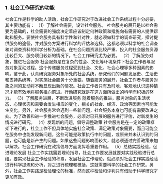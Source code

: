 ### 1. 社会工作研究的功能
社会工作是科学的助人活动，社会工作研究对于改进社会工作系统过程十分必要，
其主要功能有：
（1）了解社会需要，设计社会服务。
社会服务的展开是以社会需要为基础的，社会需要的强度决定着应该制定何种政策和措施向有需要的人提供帮助和服务。要使社会服务具有科学性和针对性，就必须做科学的调查研究，探讨提供服务的途径，并对服务方案进行科学的评估和选择。这都必须以科学的社会调查和对调查资料的科学分析为基础。在社会问题资源比较严重、投入的社会服务资源比较巨大、服务项目较新的情况下，社会工作研究尤为必要。
（2）了解服务对象，推进社会服务
社会服务是在复杂的性会、文化等环境条件下社会工作者与服务对象互动过程。这个传递服务过程受到社会、文化、社会心理等多种因素的影响。鉴于此，认真研究服务对象所处的社会系统，研究他们的问题发展史、生活史和支持系统等，对实施社会服务十分重要。随着服务的展开，社会工作者与服务对象之间的互动将不断显现出新的情况。社会工作者只有及时地、客观地认识这种情况才能有效地将服务推向前进。行动研究就是在这方面所做出的科学而积极的努力。
（3）了解服务进展，不断改进服务
随着服务的推进，服务对象的生活状态、心理状态和需要会发生相应的变化，相关的社会、经济、政治等因素也可能发生变化。另外，社会服务常会遇到一些新问题，社会服务本身也可能有需要改进之处。为了改善和进一步推进社会服务，必须对已开展的服务进行评估，对新发生的情况进行研究。
（4）发现新的问题，倡导调整政策
社会服务是在一定的政策框架下进行的，社会工作不但具体地实施社会政策、满足政策对象需要，而且可能会在服务中也能发现新问题。这些可能是政策执行中的问题，或原来并未认识到的问题，也可能是新产生的问题。如果这些问题影响面较大，就必须通过完善政策来加以解决。社会工作研究在政策倡导方面发挥着重要作用。
（5）总结实践经验，促进理论发展
社会工作实践需要理论指导，社会工作要发展就要对实践经验进行总结。要实现社会工作经验的积累，发展社会工作理论，就必须对社会工作实践经验进行科学提炼和分析，对之进行梳理和概括，这就需要科学的社会工作研究。另外，社会工作实践是检验理论的标准，然而这种检验和评判只有借助于科学研究才更加有效。